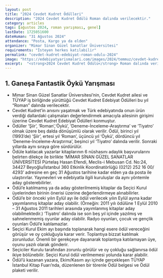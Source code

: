 ```yaml
---
layout: post
title: "2024 Cevdet Kudret Ödülleri"
description: "2024 Cevdet Kudret Ödülü Roman dalında verilecektir."
category: articles
tags: [ağustos 2024, roman yarışması, genel]
lastDate: 1725051600
dateHuman: "31 Ağustos 2024"
attendance: "Posta, Kargo ya da elden"
organizer: "Mimar Sinan Güzel Sanatlar Üniversitesi"
requirements: "İsteyen herkes katılabilir"
permalink: "cevdet-kudret-edebiyat-roman-odulu-2024"
image: "https://edebiyatyarismalari.com/images/2024/temmuz/cevdet-kudret-edebiyat-odulleri.jpg"
excerpt:  "<strong>2024 Cevdet Kudret Ödülü</strong> Roman dalında verilecektir."
---
```


## 1. Ganeşa Fantastik Öykü Yarışması

- Mimar Sinan Güzel Sanatlar Üniversitesi’nin, Cevdet Kudret ailesi ve TÜYAP iş birliğinde yürüttüğü Cevdet Kudret Edebiyat Ödülleri bu yıl “Roman” dalında verilecektir.
- Cevdet Kudret’in anısını yaşatmak ve Türk edebiyatında onun ürün verdiği dallardaki çalışmaları değerlendirmek amacıyla ailesinin girişimi üzerine Cevdet Kudret Edebiyat Ödülleri konmuştur.
- Ödüller ‘Şiir’, ‘Roman’,‘Öykü’, ‘Deneme-İnceleme-Araştırma’ ve ‘Tiyatro’ olmak üzere beş dalda dönüşümlü olarak verilir. Ödül, birinci yıl (1993’de) ‘Şiir’, ertesi yıl ‘Roman’, üçüncü yıl ‘Öykü’, dördüncü yıl ‘Deneme-İnceleme-Araştırma’, beşinci yıl ‘Tiyatro’ dalında verilir. Sonraki yıllarda aynı sıraya göre sürdürülür.
- Ödüle katılacak yazarlar kitaplarının 6 nüshasını adaylık başvurularını belirten dilekçe ile birlikte ‘MİMAR SİNAN GÜZEL SANATLAR ÜNİVERSİTESİ Pürtelaş Hasan Efendi, Meclis-i Mebusan Cd. No:24, 34427 Beyoğlu/İstanbul 360 Etkinlik Koordinatörlüğü (0212) 252 16 00/ 4293’ adresine en geç 31 Ağustos tarihine kadar elden ya da posta ile ulaştırırlar. Yayınevleri ve edebiyatla ilgili kuruluşlar da aynı yöntemle aday gösterebilirler.
- Ödül’e katılmamış ya da aday gösterilmemiş kitaplar da Seçici Kurul üyelerinden birinin önerisi üzerine değerlendirmeye alınabilirler.
- Ödül’e bir önceki yılın Eylül ayı ile ödül verilecek yılın Eylül ayına kadar yayımlanmış kitaplar aday olabilir. (Örneğin: 2011 yılı ödülüne 1 Eylül 2010 – 31 Ağustos 2011 tarihleri arasında yayımlanmış kitaplar aday olabilmektedir.) ‘Tiyatro’ dalında ise son beş yıl içinde yazılmış ve sahnelenmemiş oyunlar aday olabilir. Radyo oyunları, çocuk ve gençlik oyunları Ödül’e katılamazlar.
- Seçici Kurul Ekim ayı başında toplanarak hangi esere ödül vereceğini görüşür ve oy çokluğuyla karar verir. Toplantıya bizzat katılmak zorunludur. Önemli bir gerekçeye dayanarak toplantıya katılamayan üye, oyunu yazılı olarak gönderir.
- Seçiciler Kurulu tarafından zorunlu görülür ve oy çokluğu sağlanırsa ödül ikiye bölünebilir. Seçici Kurul ödül verilmemesi yolunda karar alabilir.
- Ödül’ü kazanan yazara, Ekim/Kasım ayı içinde gerçekleşen TÜYAP İstanbul Kitap Fuarı’nda, düzenlenen bir törenle Ödül belgesi ve Ödül plaketi verilir.